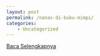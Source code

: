 ```yaml
---
layout: post
permalink: /nanas-di-buku-mimpi/
categories:
    - Uncategorized
---
```


[Baca Selengkapnya](/09)